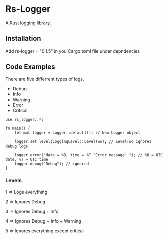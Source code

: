 # Rs-Logger

A Rust logging library.

## Installation

Add rs-logger = "0.1.5" in you Cargo.toml file under depndencies

## Code Examples

There are five differrent types of logs.

* Debug
* Info
* Warning
* Error
* Critical
  
```
use rs_logger::*;

fn main() {
    let mut logger = Logger::default(); // New Logger object

    logger.set_level(LoggingLevel::LevelTwo); // LevelTwo ignores debug logs

    logger.error("date = %D, time = %T 'Error message' "); // %D = UTC date, %T = UTC time
    logger.debug("Debug"); // ignored
}

```

### Levels

1 => Logs everything

2 => Ignores Debug

3 => Ignores Debug + Info

4 => Ignores Debug + Info + Warning

5 => Ignores everything except critical
